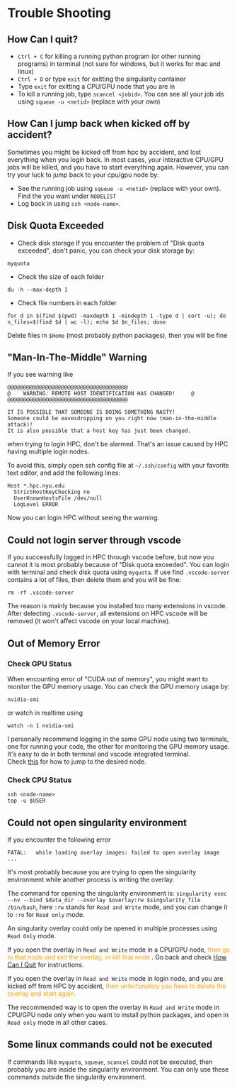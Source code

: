 # Trouble Shooting

## How Can I quit?
* `Ctrl + C` for killing a running python program (or other running programs) in terminal (not sure for windows, but it works for mac and linux)
* `Ctrl + D` or type `exit` for exitting the singularity container
* Type `exit` for exitting a CPU/GPU node that you are in 
* To kill a running job, type `scancel <jobid>`. You can see all your job ids using `squeue -u <netid>` (replace <netid> with your own)


## How Can I jump back when kicked off by accident?
Sometimes you might be kicked off from hpc by accident, and lost everything when you login back. In most cases, your interactive CPU/GPU jobs will be killed, and you have to start everything again. However, you can try your luck to jump back to your cpu/gpu node by:
* See the running job using `squeue -u <netid>` (replace <netid> with your own). Find the <node-name> you want under `NODELIST`
* Log back in using `ssh <node-name>`. 


## Disk Quota Exceeded 
* Check disk storage
If you encounter the problem of "Disk quota exceeded", don't panic, you can check your disk storage by:

```
myquota
```
* Check the size of each folder
```
du -h --max-depth 1
```
* Check file numbers in each folder
```
for d in $(find $(pwd) -maxdepth 1 -mindepth 1 -type d | sort -u); do n_files=$(find $d | wc -l); echo $d $n_files; done
```

Delete files in `$Home` (most probably python packages), then you will be fine


## "Man-In-The-Middle" Warning
If you see warning like 
```
@@@@@@@@@@@@@@@@@@@@@@@@@@@@@@@@@@@@@@
@    WARNING: REMOTE HOST IDENTIFICATION HAS CHANGED!     @
@@@@@@@@@@@@@@@@@@@@@@@@@@@@@@@@@@@@@@

IT IS POSSIBLE THAT SOMEONE IS DOING SOMETHING NASTY!
Someone could be eavesdropping on you right now (man-in-the-middle attack)!
It is also possible that a host key has just been changed.
```
when trying to login HPC, don't be alarmed. That's an issue caused by HPC having multiple login nodes.


To avoid this, simply open ssh config file at `~/.ssh/config` with your favorite text editor, and add the following lines:
```
Host *.hpc.nyu.edu
  StrictHostKeyChecking no
  UserKnownHostsFile /dev/null
  LogLevel ERROR
```
Now you can login HPC without seeing the warning.


## Could not login server through vscode
If you successfully logged in HPC through vscode before, but now you cannot it is most probably because of "Disk quota exceeded". You can login with terminal and check disk quota using `myquota`. 
If use find `.vscode-server` contains a lot of files, then delete them and you will be fine:
```
rm -rf .vscode-server
```

The reason is mainly because you installed too many extensions in vscode. After delecting `.vscode-server`, all extensions on HPC vscode will be removed (it won't affect vscode on your local machine).



## Out of Memory Error
### Check GPU Status
When encounting error of "CUDA out of memory", you might want to monitor the GPU memory usage. You can check the GPU memory usage by:
```
nvidia-smi
```
or watch in realtime using
```
watch -n 1 nvidia-smi
```
I personally recommend logging in the same GPU node using two terminals, one for running your code, the other for monitoring the GPU memory usage. It's easy to do in both terminal and vscode integrated terminal. <br>
Check [this](#how-can-i-jump-back-when-kicked-off-by-accident) for how to jump to the desired node.

### Check CPU Status
```
ssh <node-name>
top -u $USER
```


## Could not open singularity environment
If you encounter the following error
```
FATAL:   while loading overlay images: failed to open overlay image ...
```
It's most probably because you are trying to open the singularity environment while another process is writing the overlay. <br>

The command for opening the singularity environment is: `singularity exec --nv --bind $data_dir --overlay $overlay:rw $singularity_file /bin/bash`, here `:rw` stands for `Read and Write` mode, and you can change it to `:ro` for `Read only` mode. <br>

An singularity overlay could only be opened in multiple processes using `Read Only` mode. <br>

If you open the overlay in `Read and Write` mode in a CPU/GPU node, <span style="color:orange"> then go to that node and exit the overlay, or kill that node </span>. Go back and check [How Can I Quit](#how-can-i-quit) for instructions.<br>

If you open the overlay in `Read and Write` mode in login node, and you are kicked off from HPC by accident, <span style="color:orange"> then unfortunately you have to delete the overlay and start again. </span> <br>

The recommended way is to open the overlay in `Read and Write` mode in CPU/GPU node only when you want to install python packages, and open in `Read only` mode in all other cases. 

## Some linux commands could not be executed
If commands like `myquota`, `squeue`, `scancel` could not be executed, then probably you are inside the singularity environment. You can only use these commands outside the singularity environment. <br>
